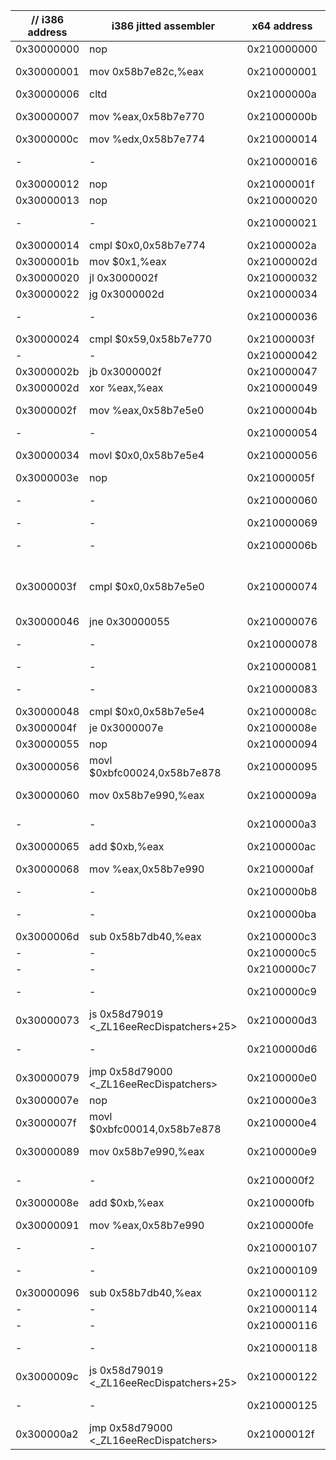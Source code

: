 |// i386 address | i386 jitted assembler | x64 address | x64 jitted assembler | Comment |
| ------------------------- | ------------------------- | ------------------------- | ------------------------- | ------------------------- |
   0x30000000|  nop|   0x210000000|  nop|-
   0x30000001|  mov    0x58b7e82c,%eax|   0x210000001|  movabs 0x555557e04b0c,%eax|-
   0x30000006|  cltd   |   0x21000000a|  cltd   |-
   0x30000007|  mov    %eax,0x58b7e770|   0x21000000b|  movabs %eax,0x555557e04a50|-
   0x3000000c|  mov    %edx,0x58b7e774|   0x210000014|  mov    %edx,%eax|-
-|-|   0x210000016|  movabs %eax,0x555557e04a54|-
   0x30000012|  nop|   0x21000001f|  nop|-
   0x30000013|  nop|   0x210000020|  nop|-
-|-|   0x210000021|  movabs 0x555557e04a54,%eax|-
   0x30000014|  cmpl   $0x0,0x58b7e774|   0x21000002a|  cmp    $0x0,%eax|-
   0x3000001b|  mov    $0x1,%eax|   0x21000002d|  mov    $0x1,%eax|-
   0x30000020|  jl     0x3000002f|   0x210000032|  jl     0x21000004b|-
   0x30000022|  jg     0x3000002d|   0x210000034|  jg     0x210000049|-
-|-|   0x210000036|  movabs 0x555557e04a50,%eax|-
   0x30000024|  cmpl   $0x59,0x58b7e770|   0x21000003f|  cmp    $0x59,%eax|-
-|-|   0x210000042|  mov    $0x1,%eax|-
   0x3000002b|  jb     0x3000002f|   0x210000047|  jb     0x21000004b|-
   0x3000002d|  xor    %eax,%eax|   0x210000049|  xor    %eax,%eax|-
   0x3000002f|  mov    %eax,0x58b7e5e0|   0x21000004b|  movabs %eax,0x555557e048c0|-
-|-|   0x210000054|  xor    %eax,%eax|-
   0x30000034|  movl   $0x0,0x58b7e5e4|   0x210000056|  movabs %eax,0x555557e048c4|-
   0x3000003e|  nop|   0x21000005f|  nop|-
-|-|   0x210000060|  movabs 0x5555580fb120,%eax|-
-|-|   0x210000069|  mov    %eax,%ebx|-
-|-|   0x21000006b|  movabs 0x555557e048c0,%eax|-
   0x3000003f|  cmpl   $0x0,0x58b7e5e0|   0x210000074|  cmp    %ebx,%eax|xCMP(ptr32[&cpuRegs.GPR.r[ _Rs_ ].UL[ 0 ]], g_cpuConstRegs[_Rt_].UL[0] ); //iR5900Branch.cpp
   0x30000046|  jne    0x30000055|   0x210000076|  jne    0x210000094|-
-|-|   0x210000078|  movabs 0x5555580fb124,%eax|-
-|-|   0x210000081|  mov    %eax,%ebx|-
-|-|   0x210000083|  movabs 0x555557e048c4,%eax|-
   0x30000048|  cmpl   $0x0,0x58b7e5e4|   0x21000008c|  cmp    %ebx,%eax|-
   0x3000004f|  je     0x3000007e|   0x21000008e|  je     0x2100000e3|-
   0x30000055|  nop|   0x210000094|  nop|-
   0x30000056|  movl   $0xbfc00024,0x58b7e878|   0x210000095|  mov    $0xbfc00024,%eax|-
   0x30000060|  mov    0x58b7e990,%eax|   0x21000009a|  movabs %eax,0x555557e04b58|-
-|-|   0x2100000a3|  movabs 0x555557e04c70,%eax|-
   0x30000065|  add    $0xb,%eax|   0x2100000ac|  add    $0xb,%eax|-
   0x30000068|  mov    %eax,0x58b7e990|   0x2100000af|  movabs %eax,0x555557e04c70|-
-|-|   0x2100000b8|  mov    %eax,%ebx|-
-|-|   0x2100000ba|  movabs 0x555557e03de0,%eax|-
   0x3000006d|  sub    0x58b7db40,%eax|   0x2100000c3|  sub    %eax,%ebx|-
-|-|   0x2100000c5|  mov    %ebx,%eax|-
-|-|   0x2100000c7|  jns    0x2100000d6|-
-|-|   0x2100000c9|  movabs $0x55555810203b,%rax|-
   0x30000073|  js     0x58d79019 <_ZL16eeRecDispatchers+25>|   0x2100000d3|  rex.W jmpq *%rax|-
-|-|   0x2100000d6|  movabs $0x555558102000,%rax|-
   0x30000079|  jmp    0x58d79000 <_ZL16eeRecDispatchers>|   0x2100000e0|  rex.W jmpq *%rax|-
   0x3000007e|  nop|   0x2100000e3|  nop|-
   0x3000007f|  movl   $0xbfc00014,0x58b7e878|   0x2100000e4|  mov    $0xbfc00014,%eax|-
   0x30000089|  mov    0x58b7e990,%eax|   0x2100000e9|  movabs %eax,0x555557e04b58|-
-|-|   0x2100000f2|  movabs 0x555557e04c70,%eax|-
   0x3000008e|  add    $0xb,%eax|   0x2100000fb|  add    $0xb,%eax|-
   0x30000091|  mov    %eax,0x58b7e990|   0x2100000fe|  movabs %eax,0x555557e04c70|-
-|-|   0x210000107|  mov    %eax,%ebx|-
-|-|   0x210000109|  movabs 0x555557e03de0,%eax|-
   0x30000096|  sub    0x58b7db40,%eax|   0x210000112|  sub    %eax,%ebx|-
-|-|   0x210000114|  mov    %ebx,%eax|-
-|-|   0x210000116|  jns    0x210000125|-
-|-|   0x210000118|  movabs $0x55555810203b,%rax|-
   0x3000009c|  js     0x58d79019 <_ZL16eeRecDispatchers+25>|   0x210000122|  rex.W jmpq *%rax|-
-|-|   0x210000125|  movabs $0x555558102000,%rax|-
   0x300000a2|  jmp    0x58d79000 <_ZL16eeRecDispatchers>|   0x21000012f|  rex.W jmpq *%rax|-
